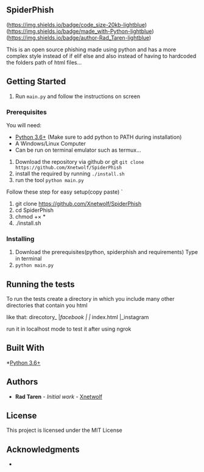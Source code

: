 ## SpiderPhish
(https://img.shields.io/badge/code_size-20kb-lightblue)
(https://img.shields.io/badge/made_with-Python-lightblue)
(https://img.shields.io/badge/author-Rad_Taren-lightblue)

This is an open source phishing made using python and has a more complex style
instead of if elif else and also instead of having to hardcoded the folders path of html files...

## Getting Started

1. Run `main.py` and follow the instructions on screen 

### Prerequisites

You will need:

* [Python 3.6+](https://www.python.org/downloads) (Make sure to add python to PATH during installation)
* A Windows/Linux Computer
* Can be run on terminal emulator such as termux...

1. Download the repository via github or git 
`git clone https://github.com/Xnetwolf/SpiderPhish`
2. install the required by running `./install.sh`
3. run the tool `python main.py`

Follow these step for easy setup(copy paste)
`
1. git clone https://github.com/Xnetwolf/SpiderPhish
2. cd SpiderPhish
3. chmod +× *
4. ./install.sh

### Installing

1. Download the prerequisites(python, spiderphish and requirements)
 Type in terminal
2. `python main.py`

## Running the tests

To run the tests create a directory in which you include many other directories that contain you html

like that:
direcotory_
|_facebook
|  |_ index.html
|_instagram

run it in localhost mode to test it after using ngrok

## Built With

*[Python 3.6+](https://www.python.org/download)

## Authors

* **Rad Taren** - *Initial work* - [Xnetwolf](https://github.com/Xnetwolf)


## License

This project is licensed under the MIT License

## Acknowledgments

* 
